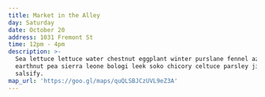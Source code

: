 ```yaml
---
title: Market in the Alley
day: Saturday
date: October 20
address: 1031 Fremont St
time: 12pm - 4pm
description: >-
  Sea lettuce lettuce water chestnut eggplant winter purslane fennel azuki bean
  earthnut pea sierra leone bologi leek soko chicory celtuce parsley jícama
  salsify.
map_url: 'https://goo.gl/maps/quQLSBJCzUVL9eZ3A'
---
```


